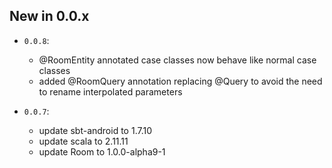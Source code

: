 ## New in 0.0.x ##

* `0.0.8`:
  * @RoomEntity annotated case classes now behave like normal case classes
  * added @RoomQuery annotation replacing @Query to avoid the need to rename interpolated parameters

* `0.0.7`:
  * update sbt-android to 1.7.10
  * update scala to 2.11.11
  * update Room to 1.0.0-alpha9-1
